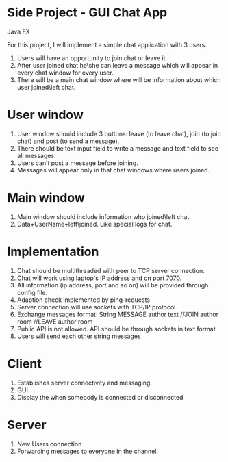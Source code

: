 # Side Project - GUI Chat App 
Java FX 

For this project, I will implement a simple chat application with 3 users. 

1. Users will have an opportunity to join chat or leave it. 
2. After user joined chat he\she can leave a message which will appear in every chat window for every user. 
3. There will be a main chat window where will be information about which user joined\left chat. 

# User window 
1. User window should include 3 buttons: leave (to leave chat), join (to join chat) and post (to send a message). 
2. There should be text input field to write a message and text field to see all messages. 
3. Users can’t post a message before joining. 
4. Messages will appear only in that chat windows where users joined. 

# Main window 
1. Main window should include information who joined\left chat. 
2. Data+UserName+left\joined. Like special logs for chat. 

# Implementation 
1. Chat should be multithreaded with peer to TCP server connection. 
2. Chat will work using laptop's IP address and on port 7070. 
3. All information (ip address, port and so on) will be provided through config file. 
4. Adaption check implemented by ping-requests 
5. Server connection will use sockets with TCP/IP protocol 
6. Exchange messages format: String MESSAGE author text //JOIN author room //LEAVE author room 
7. Public API is not allowed. API should be through sockets in text format 
8. Users will send each other string messages 

# Client 
1. Establishes server connectivity and messaging. 
2. GUI. 
3. Display the when somebody is connected or disconnected

# Server 
1. New Users connection 
2. Forwarding messages to everyone in the channel.